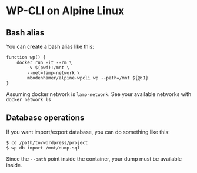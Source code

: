 # WP-CLI on Alpine Linux


## Bash alias

You can create a bash alias like this:
```
function wp() {
    docker run -it --rm \
        -v $(pwd):/mnt \
        --net=lamp-network \
        mbodenhamer/alpine-wpcli wp --path=/mnt ${@:1}
}
```
Assuming docker network is `lamp-network`.
See your available networks with `docker network ls`

## Database operations

If you want import/export database, you can do something like this:
```
$ cd /path/to/wordpress/project
$ wp db import /mnt/dump.sql
```
Since the `--path` point inside the container, your dump must be available inside.